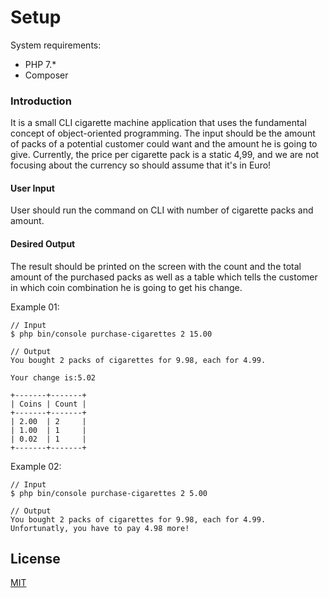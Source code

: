 # Setup
System requirements:
- PHP 7.*
- Composer

### Introduction
It is a small CLI cigarette machine application that uses the
fundamental concept of object-oriented programming. The input 
should be the amount of packs of a potential customer could want 
and the amount he is going to give. Currently, the price per cigarette 
pack is a static 4,99, and we are not focusing about the currency so 
should assume that it's in Euro!

#### User Input
User should run the command on CLI with number of cigarette packs and amount.

#### Desired Output
The result should be printed on the screen with the count and 
the total amount of the purchased packs as well as a table 
which tells the customer in which coin combination he is going
to get his change.

Example 01:

```
// Input
$ php bin/console purchase-cigarettes 2 15.00

// Output
You bought 2 packs of cigarettes for 9.98, each for 4.99.

Your change is:5.02

+-------+-------+
| Coins | Count |
+-------+-------+
| 2.00  | 2     |
| 1.00  | 1     |
| 0.02  | 1     |
+-------+-------+

```

Example 02:
```
// Input
$ php bin/console purchase-cigarettes 2 5.00

// Output
You bought 2 packs of cigarettes for 9.98, each for 4.99.
Unfortunatly, you have to pay 4.98 more!

```

## License
[MIT](https://choosealicense.com/licenses/mit/)